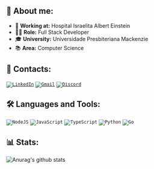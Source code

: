 ## 👤 About me:
- 💼 **Working at:** Hospital Israelita Albert Einstein
- 👨‍💻 **Role:** Full Stack Developer
- 🎓 **University:** Universidade Presbiteriana Mackenzie
- 📚 **Area:** Computer Science 

## 📒 Contacts:
<code><a target="_blank" href="https://www.linkedin.com/in/gamorishita/">![LinkedIn](https://img.shields.io/badge/linkedin-%230077B5.svg?style=for-the-badge&logo=linkedin&logoColor=white)</a></code>
<code><a target="_blank" href="mailto:gabrielmorishita@gmail.com">![Gmail](https://img.shields.io/badge/Gmail-D14836?style=for-the-badge&logo=gmail&logoColor=white)</a></code>
<code><a target="_blank" href="mailto:gabrielmorishita@gmail.com">![Discord](https://img.shields.io/badge/gabirel-7733-23272A?style=for-the-badge&logo=discord&logoColor=5865F2&color=23272A)</a></code>


## 🛠️ Languages and Tools:
<code>![NodeJS](https://img.shields.io/badge/node.js-6DA55F?style=for-the-badge&logo=node.js&logoColor=white)</code>
<code>![JavaScript](https://img.shields.io/badge/javascript-%23323330.svg?style=for-the-badge&logo=javascript&logoColor=%23F7DF1E)</code>
<code>![TypeScript](https://img.shields.io/badge/typescript-%23007ACC.svg?style=for-the-badge&logo=typescript&logoColor=white)</code>
<code>![Python](https://img.shields.io/badge/python-3670A0?style=for-the-badge&logo=python&logoColor=ffdd54)</code>
<code>![Go](https://img.shields.io/badge/go-ffffff?style=for-the-badge&logo=go&logoColor=00ADD8)</code>

## 📊 Stats:
![Anurag's github stats](https://github-readme-stats.vercel.app/api?username=Garubieru&show_icons=true&theme=dracula)

